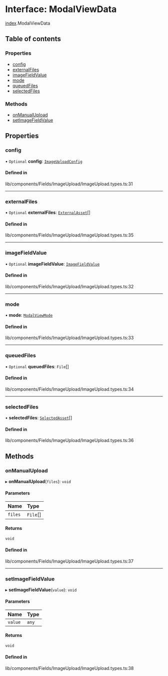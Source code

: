 # Interface: ModalViewData

[index](../wiki/index).ModalViewData

## Table of contents

### Properties

- [config](../wiki/index.ModalViewData#config)
- [externalFiles](../wiki/index.ModalViewData#externalfiles)
- [imageFieldValue](../wiki/index.ModalViewData#imagefieldvalue)
- [mode](../wiki/index.ModalViewData#mode)
- [queuedFiles](../wiki/index.ModalViewData#queuedfiles)
- [selectedFiles](../wiki/index.ModalViewData#selectedfiles)

### Methods

- [onManualUpload](../wiki/index.ModalViewData#onmanualupload)
- [setImageFieldValue](../wiki/index.ModalViewData#setimagefieldvalue)

## Properties

### config

• `Optional` **config**: [`ImageUploadConfig`](../wiki/index.%3Cinternal%3E.ImageUploadConfig)

#### Defined in

lib/components/Fields/ImageUpload/ImageUpload.types.ts:31

___

### externalFiles

• `Optional` **externalFiles**: [`ExternalAsset`](../wiki/index.ExternalAsset)[]

#### Defined in

lib/components/Fields/ImageUpload/ImageUpload.types.ts:35

___

### imageFieldValue

• `Optional` **imageFieldValue**: [`ImageFieldValue`](../wiki/index.%3Cinternal%3E.ImageFieldValue)

#### Defined in

lib/components/Fields/ImageUpload/ImageUpload.types.ts:32

___

### mode

• **mode**: [`ModalViewMode`](../wiki/index.%3Cinternal%3E.ModalViewMode)

#### Defined in

lib/components/Fields/ImageUpload/ImageUpload.types.ts:33

___

### queuedFiles

• `Optional` **queuedFiles**: `File`[]

#### Defined in

lib/components/Fields/ImageUpload/ImageUpload.types.ts:34

___

### selectedFiles

• **selectedFiles**: [`SelectedAsset`](../wiki/index#selectedasset)[]

#### Defined in

lib/components/Fields/ImageUpload/ImageUpload.types.ts:36

## Methods

### onManualUpload

▸ **onManualUpload**(`files`): `void`

#### Parameters

| Name | Type |
| :------ | :------ |
| `files` | `File`[] |

#### Returns

`void`

#### Defined in

lib/components/Fields/ImageUpload/ImageUpload.types.ts:37

___

### setImageFieldValue

▸ **setImageFieldValue**(`value`): `void`

#### Parameters

| Name | Type |
| :------ | :------ |
| `value` | `any` |

#### Returns

`void`

#### Defined in

lib/components/Fields/ImageUpload/ImageUpload.types.ts:38
